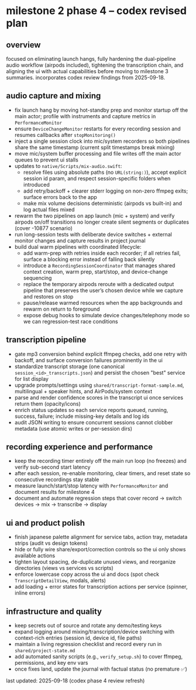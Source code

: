 # milestone 2 phase 4 – codex revised plan

## overview
focused on eliminating launch hangs, fully hardening the dual-pipeline audio workflow (airpods included), tightening the transcription chain, and aligning the ui with actual capabilities before moving to milestone 3 summaries. incorporates codex review findings from 2025-09-18.

## audio capture and mixing
- fix launch hang by moving hot-standby prep and monitor startup off the main actor; profile with instruments and capture metrics in `PerformanceMonitor`
- ensure `DeviceChangeMonitor` restarts for every recording session and resumes callbacks after `stopMonitoring()`
- inject a single session clock into mic/system recorders so both pipelines share the same timestamp (current split timestamps break mixing)
- move mic/system buffer processing and file writes off the main actor queues to prevent ui stalls
- updates to `native/Scripts/mix-audio.swift`:
  - resolve files using absolute paths (no `URL(string:)`), accept explicit session id param, and respect session-specific folders when introduced
  - add retry/backoff + clearer stderr logging on non-zero ffmpeg exits; surface errors back to the app
  - make mix volume decisions deterministic (airpods vs built-in) and log actual files mixed
- rewarm the two pipelines on app launch (mic + system) and verify airpods on/off transitions no longer create silent segments or duplicates (cover -10877 scenario)
- run long-session tests with deliberate device switches + external monitor changes and capture results in project journal
- build dual warm pipelines with coordinated lifecycle:
  - add warm-prep with retries inside each recorder; if all retries fail, surface a blocking error instead of falling back silently
  - introduce a `RecordingSessionCoordinator` that manages shared context creation, warm prep, start/stop, and device-change sequencing
  - replace the temporary airpods reroute with a dedicated output pipeline that preserves the user’s chosen device while we capture and restores on stop
  - pause/release warmed resources when the app backgrounds and rewarm on return to foreground
  - expose debug hooks to simulate device changes/telephony mode so we can regression-test race conditions

## transcription pipeline
- gate mp3 conversion behind explicit ffmpeg checks, add one retry with backoff, and surface conversion failures prominently in the ui
- standardize transcript storage (one canonical `session_<id>_transcripts.json`) and persist the chosen "best" service for list display
- upgrade prompts/settings using `shared/transcript-format-sample.md`, multilingual + speaker hints, and AirPods/system context
- parse and render confidence scores in the transcript ui once services return them (opacity/icons)
- enrich status updates so each service reports queued, running, success, failure; include missing-key details and log ids
- audit JSON writing to ensure concurrent sessions cannot clobber metadata (use atomic writes or per-session dirs)

## recording experience and performance
- keep the recording timer entirely off the main run loop (no freezes) and verify sub-second start latency
- after each session, re-enable monitoring, clear timers, and reset state so consecutive recordings stay stable
- measure launch/start/stop latency with `PerformanceMonitor` and document results for milestone 4
- document and automate regression steps that cover record → switch devices → mix → transcribe → display

## ui and product polish
- finish japanese palette alignment for service tabs, action tray, metadata strips (audit vs design tokens)
- hide or fully wire share/export/correction controls so the ui only shows available actions
- tighten layout spacing, de-duplicate unused views, and reorganize directories (views vs services vs scripts)
- enforce lowercase copy across the ui and docs (spot check `TranscriptDetailView`, modals, alerts)
- add loading + error states for transcription actions per service (spinner, inline errors)

## infrastructure and quality
- keep secrets out of source and rotate any demo/testing keys
- expand logging around mixing/transcription/device switching with context-rich entries (session id, device id, file paths)
- maintain a living regression checklist and record every run in `shared/project-state.md`
- add automated sanity scripts (e.g., `verify_setup.sh`) to cover ffmpeg, permissions, and key env vars
- once fixes land, update the journal with factual status (no premature ✅)

last updated: 2025-09-18 (codex phase 4 review refresh)
